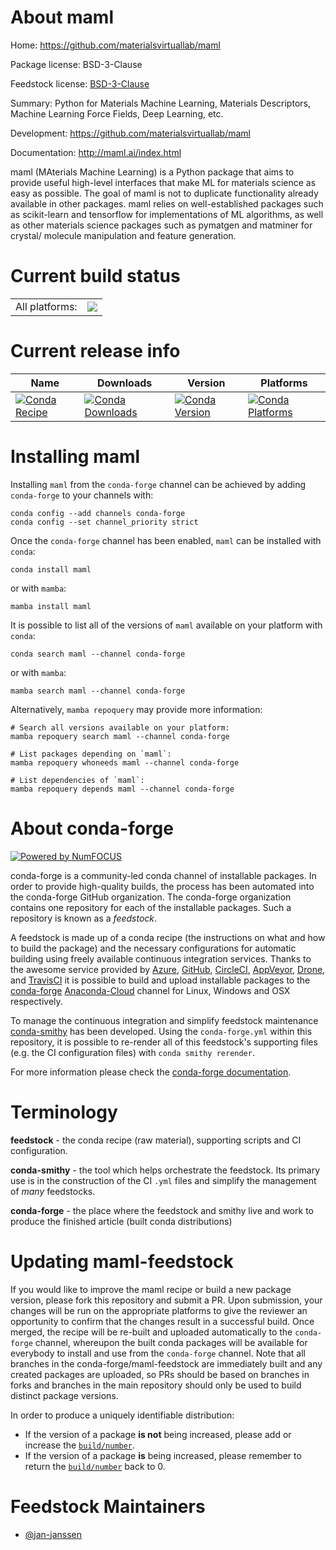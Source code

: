 About maml
==========

Home: https://github.com/materialsvirtuallab/maml

Package license: BSD-3-Clause

Feedstock license: [BSD-3-Clause](https://github.com/conda-forge/maml-feedstock/blob/main/LICENSE.txt)

Summary: Python for Materials Machine Learning, Materials Descriptors, Machine Learning Force Fields, Deep Learning, etc.

Development: https://github.com/materialsvirtuallab/maml

Documentation: http://maml.ai/index.html

maml (MAterials Machine Learning) is a Python package that
aims to provide useful high-level interfaces that make ML
for materials science as easy as possible.
The goal of maml is not to duplicate functionality already
available in other packages. maml relies on well-established
packages such as scikit-learn and tensorflow for
implementations of ML algorithms, as well as other materials
science packages such as pymatgen and matminer for crystal/
molecule manipulation and feature generation.


Current build status
====================


<table><tr><td>All platforms:</td>
    <td>
      <a href="https://dev.azure.com/conda-forge/feedstock-builds/_build/latest?definitionId=11383&branchName=main">
        <img src="https://dev.azure.com/conda-forge/feedstock-builds/_apis/build/status/maml-feedstock?branchName=main">
      </a>
    </td>
  </tr>
</table>

Current release info
====================

| Name | Downloads | Version | Platforms |
| --- | --- | --- | --- |
| [![Conda Recipe](https://img.shields.io/badge/recipe-maml-green.svg)](https://anaconda.org/conda-forge/maml) | [![Conda Downloads](https://img.shields.io/conda/dn/conda-forge/maml.svg)](https://anaconda.org/conda-forge/maml) | [![Conda Version](https://img.shields.io/conda/vn/conda-forge/maml.svg)](https://anaconda.org/conda-forge/maml) | [![Conda Platforms](https://img.shields.io/conda/pn/conda-forge/maml.svg)](https://anaconda.org/conda-forge/maml) |

Installing maml
===============

Installing `maml` from the `conda-forge` channel can be achieved by adding `conda-forge` to your channels with:

```
conda config --add channels conda-forge
conda config --set channel_priority strict
```

Once the `conda-forge` channel has been enabled, `maml` can be installed with `conda`:

```
conda install maml
```

or with `mamba`:

```
mamba install maml
```

It is possible to list all of the versions of `maml` available on your platform with `conda`:

```
conda search maml --channel conda-forge
```

or with `mamba`:

```
mamba search maml --channel conda-forge
```

Alternatively, `mamba repoquery` may provide more information:

```
# Search all versions available on your platform:
mamba repoquery search maml --channel conda-forge

# List packages depending on `maml`:
mamba repoquery whoneeds maml --channel conda-forge

# List dependencies of `maml`:
mamba repoquery depends maml --channel conda-forge
```


About conda-forge
=================

[![Powered by
NumFOCUS](https://img.shields.io/badge/powered%20by-NumFOCUS-orange.svg?style=flat&colorA=E1523D&colorB=007D8A)](https://numfocus.org)

conda-forge is a community-led conda channel of installable packages.
In order to provide high-quality builds, the process has been automated into the
conda-forge GitHub organization. The conda-forge organization contains one repository
for each of the installable packages. Such a repository is known as a *feedstock*.

A feedstock is made up of a conda recipe (the instructions on what and how to build
the package) and the necessary configurations for automatic building using freely
available continuous integration services. Thanks to the awesome service provided by
[Azure](https://azure.microsoft.com/en-us/services/devops/), [GitHub](https://github.com/),
[CircleCI](https://circleci.com/), [AppVeyor](https://www.appveyor.com/),
[Drone](https://cloud.drone.io/welcome), and [TravisCI](https://travis-ci.com/)
it is possible to build and upload installable packages to the
[conda-forge](https://anaconda.org/conda-forge) [Anaconda-Cloud](https://anaconda.org/)
channel for Linux, Windows and OSX respectively.

To manage the continuous integration and simplify feedstock maintenance
[conda-smithy](https://github.com/conda-forge/conda-smithy) has been developed.
Using the ``conda-forge.yml`` within this repository, it is possible to re-render all of
this feedstock's supporting files (e.g. the CI configuration files) with ``conda smithy rerender``.

For more information please check the [conda-forge documentation](https://conda-forge.org/docs/).

Terminology
===========

**feedstock** - the conda recipe (raw material), supporting scripts and CI configuration.

**conda-smithy** - the tool which helps orchestrate the feedstock.
                   Its primary use is in the construction of the CI ``.yml`` files
                   and simplify the management of *many* feedstocks.

**conda-forge** - the place where the feedstock and smithy live and work to
                  produce the finished article (built conda distributions)


Updating maml-feedstock
=======================

If you would like to improve the maml recipe or build a new
package version, please fork this repository and submit a PR. Upon submission,
your changes will be run on the appropriate platforms to give the reviewer an
opportunity to confirm that the changes result in a successful build. Once
merged, the recipe will be re-built and uploaded automatically to the
`conda-forge` channel, whereupon the built conda packages will be available for
everybody to install and use from the `conda-forge` channel.
Note that all branches in the conda-forge/maml-feedstock are
immediately built and any created packages are uploaded, so PRs should be based
on branches in forks and branches in the main repository should only be used to
build distinct package versions.

In order to produce a uniquely identifiable distribution:
 * If the version of a package **is not** being increased, please add or increase
   the [``build/number``](https://docs.conda.io/projects/conda-build/en/latest/resources/define-metadata.html#build-number-and-string).
 * If the version of a package **is** being increased, please remember to return
   the [``build/number``](https://docs.conda.io/projects/conda-build/en/latest/resources/define-metadata.html#build-number-and-string)
   back to 0.

Feedstock Maintainers
=====================

* [@jan-janssen](https://github.com/jan-janssen/)


